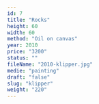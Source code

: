 ```yaml
---
id: 7
title: "Rocks"
height: 60
width: 60
method: "Oil on canvas"
year: 2010
price: "3200"
status: ""
fileName: "2010-klipper.jpg"
medie: "painting"
draft: "false"
slug: "klipper"
weight: "220"
---
```

